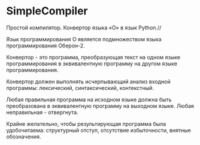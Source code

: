 # SimpleCompiler
Простой компилятор. Конвертор языка «О» в язык Python.//

Язык программирования О является подмножеством языка программирования Оберон-2.

Конвертор - это программа, преобразующая текст на одном языке программирования в эквивалентную программу на 
другом языке программирования. 

Конвертор должен выполнять исчерпывающий анализ входной программы: 
лексический, синтаксический, контекстный. 

Любая правильная программа на исходном языке должна быть 
преобразована в эквивалентную программу на выходном языке. Любая неправильная - отвергнута. 

Крайне желательно, чтобы результирующая программа была удобочитаема: структурный отступ, отсутствие избыточности, внятные 
обозначения.
